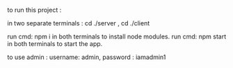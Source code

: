 to run this project : 

in two separate terminals : cd ./server , cd ./client

run cmd: npm i    in both terminals to install node modules.
run cmd: npm start    in both terminals to start the app.


to use admin : username: admin, password : iamadmin1